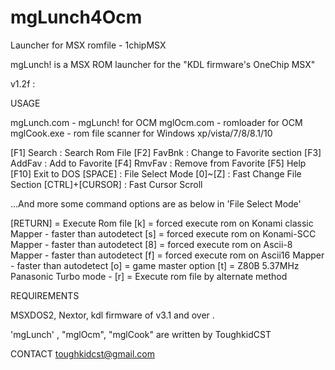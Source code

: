# mgLunch4Ocm
Launcher for MSX romfile - 1chipMSX


mgLunch! is a MSX ROM launcher for the  "KDL firmware's OneChip MSX"

v1.2f :

USAGE

mgLunch.com - mgLunch! for OCM 
mglOcm.com  - romloader for OCM
mglCook.exe - rom file scanner for Windows xp/vista/7/8/8.1/10 

[F1] Search : Search Rom File 
[F2] FavBnk : Change to Favorite section
[F3] AddFav : Add to Favorite
[F4] RmvFav : Remove from Favorite
[F5] Help 
[F10] Exit to DOS
[SPACE] : File Select Mode
[0]~[Z] : Fast Change File Section
[CTRL]+[CURSOR] : Fast Cursor Scroll

...And more some command options are as below in 'File Select Mode' 

[RETURN] = Execute Rom file
[k] = forced execute rom on Konami classic Mapper - faster than autodetect
[s] = forced execute rom on Konami-SCC Mapper - faster than autodetect
[8] = forced execute rom on Ascii-8 Mapper - faster than autodetect
[f] = forced execute rom on Ascii16 Mapper - faster than autodetect
[o] = game master option
[t] = Z80B 5.37MHz Panasonic Turbo mode - 
[r] = Execute rom file by alternate method 

REQUIREMENTS

MSXDOS2, Nextor, kdl firmware of v3.1 and over .


'mgLunch' , "mglOcm", "mglCook" are written by ToughkidCST


CONTACT
toughkidcst@gmail.com
